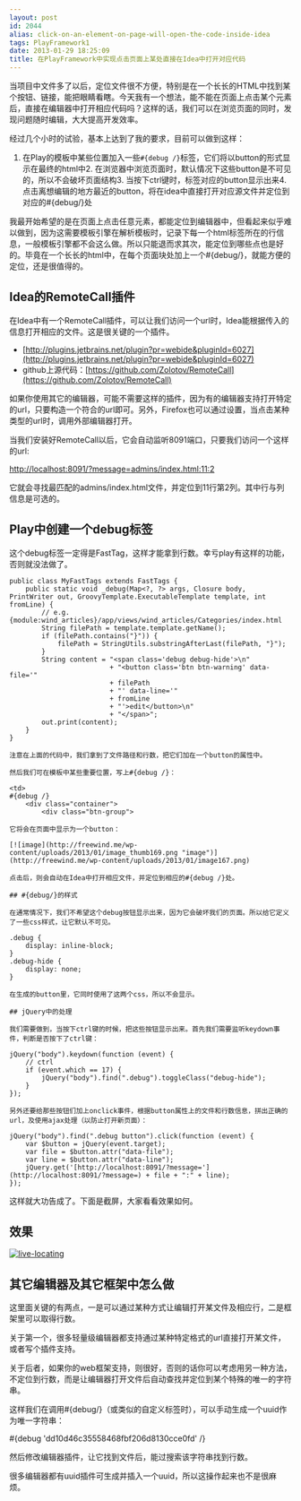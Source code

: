 ```yaml
---
layout: post
id: 2044
alias: click-on-an-element-on-page-will-open-the-code-inside-idea
tags: PlayFramework1
date: 2013-01-29 18:25:09
title: 在PlayFramework中实现点击页面上某处直接在Idea中打开对应代码
---
```


当项目中文件多了以后，定位文件很不方便，特别是在一个长长的HTML中找到某个按钮、链接，能把眼睛看瞎。今天我有一个想法，能不能在页面上点击某个元素后，直接在编辑器中打开相应代码吗？这样的话，我们可以在浏览页面的同时，发现问题随时编辑，大大提高开发效率。

经过几个小时的试验，基本上达到了我的要求，目前可以做到这样：

1.  在Play的模板中某些位置加入一些`#{debug /}`标签，它们将以button的形式显示在最终的html中2.  在浏览器中浏览页面时，默认情况下这些button是不可见的，所以不会破坏页面结构3.  当按下ctrl键时，标签对应的button显示出来4.  点击离想编辑的地方最近的button，将在idea中直接打开对应源文件并定位到对应的#{debug/}处

我最开始希望的是在页面上点击任意元素，都能定位到编辑器中，但看起来似乎难以做到，因为这需要模板引擎在解析模板时，记录下每一个html标签所在的行信息，一般模板引擎都不会这么做。所以只能退而求其次，能定位到哪些点也是好的。毕竟在一个长长的html中，在每个页面块处加上一个#{debug/}，就能方便的定位，还是很值得的。

## Idea的RemoteCall插件

在Idea中有一个RemoteCall插件，可以让我们访问一个url时，Idea能根据传入的信息打开相应的文件。这是很关键的一个插件。

*   [http://plugins.jetbrains.net/plugin?pr=webide&pluginId=6027](http://plugins.jetbrains.net/plugin?pr=webide&pluginId=6027)
*   github上源代码：[https://github.com/Zolotov/RemoteCall](https://github.com/Zolotov/RemoteCall)

如果你使用其它的编辑器，可能不需要这样的插件，因为有的编辑器支持打开特定的url，只要构造一个符合的url即可。另外，Firefox也可以通过设置，当点击某种类型的url时，调用外部编辑器打开。

当我们安装好RemoteCall以后，它会自动监听8091端口，只要我们访问一个这样的url:

[http://localhost:8091/?message=admins/index.html:11:2](http://localhost:8091/?message=admins/index.html:11:2)

它就会寻找最匹配的admins/index.html文件，并定位到11行第2列。其中行与列信息是可选的。

## Play中创建一个debug标签

这个debug标签一定得是FastTag，这样才能拿到行数。幸亏play有这样的功能，否则就没法做了。

    public class MyFastTags extends FastTags {
        public static void _debug(Map<?, ?> args, Closure body, PrintWriter out, GroovyTemplate.ExecutableTemplate template, int fromLine) {
            // e.g. {module:wind_articles}/app/views/wind_articles/Categories/index.html
            String filePath = template.template.getName();
            if (filePath.contains("}")) {
                filePath = StringUtils.substringAfterLast(filePath, "}");
            }
            String content = "<span class='debug debug-hide'>\n"
                             + "<button class='btn btn-warning' data-file='"
                             + filePath
                             + "' data-line='"
                             + fromLine
                             + "'>edit</button>\n"
                             + "</span>";
            out.print(content);
        }
    }

    注意在上面的代码中，我们拿到了文件路径和行数，把它们加在一个button的属性中。

    然后我们可在模板中某些重要位置，写上#{debug /}：

    <td>
    #{debug /}
        <div class="container">
            <div class="btn-group">

    它将会在页面中显示为一个button：

    [![image](http://freewind.me/wp-content/uploads/2013/01/image_thumb169.png "image")](http://freewind.me/wp-content/uploads/2013/01/image167.png)

    点击后，则会自动在Idea中打开相应文件，并定位到相应的#{debug /}处。

    ## #{debug/}的样式

    在通常情况下，我们不希望这个debug按钮显示出来，因为它会破坏我们的页面。所以给它定义了一些css样式，让它默认不可见。

    .debug {
        display: inline-block;
    }
    .debug-hide {
        display: none;
    }

    在生成的button里，它同时使用了这两个css，所以不会显示。

    ## jQuery中的处理

    我们需要做到，当按下ctrl键的时候，把这些按钮显示出来。首先我们需要监听keydown事件，判断是否按下了ctrl键：

    jQuery("body").keydown(function (event) {
        // ctrl
        if (event.which == 17) {
            jQuery("body").find(".debug").toggleClass("debug-hide");
        }
    });

    另外还要给那些按钮们加上onclick事件，根据button属性上的文件和行数信息，拼出正确的url，及使用ajax处理（以防止打开新页面）：

    jQuery("body").find(".debug button").click(function (event) {
        var $button = jQuery(event.target);
        var file = $button.attr("data-file");
        var line = $button.attr("data-line");
        jQuery.get('[http://localhost:8091/?message='](http://localhost:8091/?message=) + file + ":" + line);
    });

这样就大功告成了。下面是截屏，大家看看效果如何。

## 效果

[![live-locating](http://freewind.me/wp-content/uploads/2013/01/live-locating_thumb.gif "live-locating")](http://freewind.me/wp-content/uploads/2013/01/live-locating.gif)

## 其它编辑器及其它框架中怎么做

这里面关键的有两点，一是可以通过某种方式让编辑打开某文件及相应行，二是框架里可以取得行数。

关于第一个，很多轻量级编辑器都支持通过某种特定格式的url直接打开某文件，或者写个插件支持。

关于后者，如果你的web框架支持，则很好，否则的话你可以考虑用另一种方法，不定位到行数，而是让编辑器打开文件后自动查找并定位到某个特殊的唯一的字符串。

这样我们在调用#{debug/}（或类似的自定义标签时），可以手动生成一个uuid作为唯一字符串：

#{debug 'dd10d46c35558468fbf206d8130cce0fd' /}

然后修改编辑器插件，让它找到文件后，能过搜索该字符串找到行数。

很多编辑器都有uuid插件可生成并插入一个uuid，所以这操作起来也不是很麻烦。
